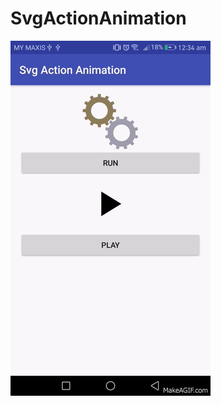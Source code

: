 # SvgActionAnimation

![ScreenShot](https://github.com/cheekiat/SvgActionAnimation/blob/master/screenshort.gif)
